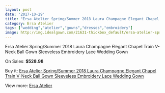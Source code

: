 ```yaml
---
layout: post
date: '2017-10-29'
title: "Ersa Atelier Spring/Summer 2018 Laura Champagne Elegant Chapel Train V-Neck Ball Gown Sleeveless Embroidery Lace Wedding Gown"
category: Ersa Atelier
tags: ["wedding","atelier","gowns","dresses","embroidery"]
image: http://img.idealgown.com/21631-thickbox_default/ersa-atelier-spring-summer-2018-laura-champagne-elegant-chapel-train-v-neck-ball-gown-sleeveless-embroidery-lace-wedding-gown.jpg
---
```

Ersa Atelier Spring/Summer 2018 Laura Champagne Elegant Chapel Train V-Neck Ball Gown Sleeveless Embroidery Lace Wedding Gown

On Sales: **$528.98**
<a href="https://www.idealgown.com/en/ersa-atelier/8174-ersa-atelier-spring-summer-2018-laura-champagne-elegant-chapel-train-v-neck-ball-gown-sleeveless-embroidery-lace-wedding-gown.html"><amp-img layout="responsive" width="600" height="600" src="//img.idealgown.com/21631-thickbox_default/ersa-atelier-spring-summer-2018-laura-champagne-elegant-chapel-train-v-neck-ball-gown-sleeveless-embroidery-lace-wedding-gown.jpg" alt="Ersa Atelier Spring/Summer 2018 Laura Champagne Elegant Chapel Train V-Neck Ball Gown Sleeveless Embroidery Lace Wedding Gown 0" /></a>
<a href="https://www.idealgown.com/en/ersa-atelier/8174-ersa-atelier-spring-summer-2018-laura-champagne-elegant-chapel-train-v-neck-ball-gown-sleeveless-embroidery-lace-wedding-gown.html"><amp-img layout="responsive" width="600" height="600" src="//img.idealgown.com/21638-thickbox_default/ersa-atelier-spring-summer-2018-laura-champagne-elegant-chapel-train-v-neck-ball-gown-sleeveless-embroidery-lace-wedding-gown.jpg" alt="Ersa Atelier Spring/Summer 2018 Laura Champagne Elegant Chapel Train V-Neck Ball Gown Sleeveless Embroidery Lace Wedding Gown 1" /></a>
<a href="https://www.idealgown.com/en/ersa-atelier/8174-ersa-atelier-spring-summer-2018-laura-champagne-elegant-chapel-train-v-neck-ball-gown-sleeveless-embroidery-lace-wedding-gown.html"><amp-img layout="responsive" width="600" height="600" src="//img.idealgown.com/21637-thickbox_default/ersa-atelier-spring-summer-2018-laura-champagne-elegant-chapel-train-v-neck-ball-gown-sleeveless-embroidery-lace-wedding-gown.jpg" alt="Ersa Atelier Spring/Summer 2018 Laura Champagne Elegant Chapel Train V-Neck Ball Gown Sleeveless Embroidery Lace Wedding Gown 2" /></a>
<a href="https://www.idealgown.com/en/ersa-atelier/8174-ersa-atelier-spring-summer-2018-laura-champagne-elegant-chapel-train-v-neck-ball-gown-sleeveless-embroidery-lace-wedding-gown.html"><amp-img layout="responsive" width="600" height="600" src="//img.idealgown.com/21636-thickbox_default/ersa-atelier-spring-summer-2018-laura-champagne-elegant-chapel-train-v-neck-ball-gown-sleeveless-embroidery-lace-wedding-gown.jpg" alt="Ersa Atelier Spring/Summer 2018 Laura Champagne Elegant Chapel Train V-Neck Ball Gown Sleeveless Embroidery Lace Wedding Gown 3" /></a>
<a href="https://www.idealgown.com/en/ersa-atelier/8174-ersa-atelier-spring-summer-2018-laura-champagne-elegant-chapel-train-v-neck-ball-gown-sleeveless-embroidery-lace-wedding-gown.html"><amp-img layout="responsive" width="600" height="600" src="//img.idealgown.com/21635-thickbox_default/ersa-atelier-spring-summer-2018-laura-champagne-elegant-chapel-train-v-neck-ball-gown-sleeveless-embroidery-lace-wedding-gown.jpg" alt="Ersa Atelier Spring/Summer 2018 Laura Champagne Elegant Chapel Train V-Neck Ball Gown Sleeveless Embroidery Lace Wedding Gown 4" /></a>
<a href="https://www.idealgown.com/en/ersa-atelier/8174-ersa-atelier-spring-summer-2018-laura-champagne-elegant-chapel-train-v-neck-ball-gown-sleeveless-embroidery-lace-wedding-gown.html"><amp-img layout="responsive" width="600" height="600" src="//img.idealgown.com/21634-thickbox_default/ersa-atelier-spring-summer-2018-laura-champagne-elegant-chapel-train-v-neck-ball-gown-sleeveless-embroidery-lace-wedding-gown.jpg" alt="Ersa Atelier Spring/Summer 2018 Laura Champagne Elegant Chapel Train V-Neck Ball Gown Sleeveless Embroidery Lace Wedding Gown 5" /></a>
<a href="https://www.idealgown.com/en/ersa-atelier/8174-ersa-atelier-spring-summer-2018-laura-champagne-elegant-chapel-train-v-neck-ball-gown-sleeveless-embroidery-lace-wedding-gown.html"><amp-img layout="responsive" width="600" height="600" src="//img.idealgown.com/21633-thickbox_default/ersa-atelier-spring-summer-2018-laura-champagne-elegant-chapel-train-v-neck-ball-gown-sleeveless-embroidery-lace-wedding-gown.jpg" alt="Ersa Atelier Spring/Summer 2018 Laura Champagne Elegant Chapel Train V-Neck Ball Gown Sleeveless Embroidery Lace Wedding Gown 6" /></a>
<a href="https://www.idealgown.com/en/ersa-atelier/8174-ersa-atelier-spring-summer-2018-laura-champagne-elegant-chapel-train-v-neck-ball-gown-sleeveless-embroidery-lace-wedding-gown.html"><amp-img layout="responsive" width="600" height="600" src="//img.idealgown.com/21632-thickbox_default/ersa-atelier-spring-summer-2018-laura-champagne-elegant-chapel-train-v-neck-ball-gown-sleeveless-embroidery-lace-wedding-gown.jpg" alt="Ersa Atelier Spring/Summer 2018 Laura Champagne Elegant Chapel Train V-Neck Ball Gown Sleeveless Embroidery Lace Wedding Gown 7" /></a>

Buy it: [Ersa Atelier Spring/Summer 2018 Laura Champagne Elegant Chapel Train V-Neck Ball Gown Sleeveless Embroidery Lace Wedding Gown](https://www.idealgown.com/en/ersa-atelier/8174-ersa-atelier-spring-summer-2018-laura-champagne-elegant-chapel-train-v-neck-ball-gown-sleeveless-embroidery-lace-wedding-gown.html "Ersa Atelier Spring/Summer 2018 Laura Champagne Elegant Chapel Train V-Neck Ball Gown Sleeveless Embroidery Lace Wedding Gown")

View more: [Ersa Atelier](https://www.idealgown.com/en/164-ersa-atelier "Ersa Atelier")